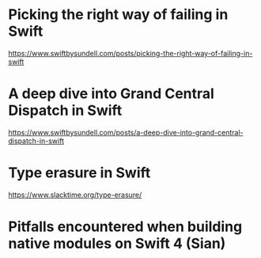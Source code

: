 # Picking the right way of failing in Swift

https://www.swiftbysundell.com/posts/picking-the-right-way-of-failing-in-swift

# A deep dive into Grand Central Dispatch in Swift

https://www.swiftbysundell.com/posts/a-deep-dive-into-grand-central-dispatch-in-swift

# Type erasure in Swift

https://www.slacktime.org/type-erasure/

# Pitfalls encountered when building native modules on Swift 4 (Sian)


